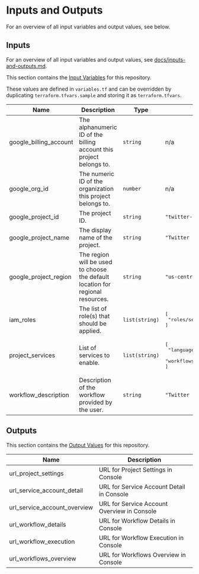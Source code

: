 # Inputs and Outputs

For an overview of all input variables and output values, see below.

## Inputs

For an overview of all input variables and output values, see [docs/inputs-and-outputs.md](./docs/inputs-and-outputs.md).

This section contains the [Input Variables](https://www.terraform.io/docs/language/values/variables.html) for this repository.

These values are defined in `variables.tf` and can be overridden by duplicating `terraform.tfvars.sample` and storing it as `terraform.tfvars`.

| Name                   | Description                                                                    | Type           | Default                                                                           | Required |
|------------------------|--------------------------------------------------------------------------------|----------------|-----------------------------------------------------------------------------------|:--------:|
| google_billing_account | The alphanumeric ID of the billing account this project belongs to.            | `string`       | n/a                                                                               | yes      |
| google_org_id          | The numeric ID of the organization this project belongs to.                    | `number`       | n/a                                                                               | yes      |
| google_project_id      | The project ID.                                                                | `string`       | `"twitter-sentiment"`                                                             | no       |
| google_project_name    | The display name of the project.                                               | `string`       | `"Twitter Sentiment Analysis"`                                                    | no       |
| google_project_region  | The region will be used to choose the default location for regional resources. | `string`       | `"us-central1"`                                                                   | no       |
| iam_roles              | The list of role(s) that should be applied.                                    | `list(string)` | <pre>[<br>  "roles/serviceusage.serviceUsageConsumer"<br>]</pre>                  | no       |
| project_services       | List of services to enable.                                                    | `list(string)` | <pre>[<br>  "language.googleapis.com",<br>  "workflows.googleapis.com"<br>]</pre> | no       |
| workflow_description   | Description of the workflow provided by the user.                              | `string`       | `"Twitter Sentiment Analysis"`                                                    | no       |

## Outputs

This section contains the [Output Values](https://www.terraform.io/docs/language/values/outputs.html) for this repository.

| Name                         | Description                                 |
|------------------------------|---------------------------------------------|
| url_project_settings         | URL for Project Settings in Console         |
| url_service_account_detail   | URL for Service Account Detail in Console   |
| url_service_account_overview | URL for Service Account Overview in Console |
| url_workflow_details         | URL for Workflow Details in Console         |
| url_workflow_execution       | URL for Workflow Execution in Console       |
| url_workflows_overview       | URL for Workflows Overview in Console       |
